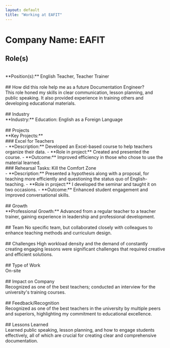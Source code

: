 ```yaml
---
layout: default
title: "Working at EAFIT"
---
```


# Company Name: EAFIT

## Role(s)
<br>
**Position(s):** English Teacher, Teacher Trainer
<br>
<br>
## How did this role help me as a future Documentation Engineer?
<br>
This role honed my skills in clear communication, lesson planning, and public speaking. It also provided experience in training others and developing educational materials.
<br>
<br>
## Industry
<br>
**Industry:** Education: English as a Foreign Language
<br>
<br>
## Projects
<br>
**Key Projects:**
<br>
### Excel for Teachers
<br>
- **Description:** Developed an Excel-based course to help teachers organize their data.
- **Role in project:** Created and presented the course. 
- **Outcome:** Improved efficiency in those who chose to use the material learned.
<br>
### Rehearsal Tasks: Kill the Comfort Zone
<br>
- **Description:** Presented a hypothesis along with a proposal, for teaching more efficiently and questioning the status quo of English-teaching.
- **Role in project:** I developed the seminar and taught it on two occasions. 
- **Outcome:** Enhanced student engagement and improved conversational skills.
<br>
<br>
## Growth
<br>
**Professional Growth:**  
Advanced from a regular teacher to a teacher trainer, gaining experience in leadership and professional development.
<br>
<br>
## Team
No specific team, but collaborated closely with colleagues to enhance teaching methods and curriculum design.
<br>
<br>
## Challenges
High workload density and the demand of constantly creating engaging lessons were significant challenges that required creative and efficient solutions.
<br>
<br>
## Type of Work
<br>
On-site
<br>
<br>
## Impact on Company
<br>
Recognized as one of the best teachers; conducted an interview for the university's training courses.
<br>
<br>
## Feedback/Recognition
<br>
Recognized as one of the best teachers in the university by multiple peers and superiors, highlighting my commitment to educational excellence.
<br>
<br>
## Lessons Learned
<br>
Learned public speaking, lesson planning, and how to engage students effectively, all of which are crucial for creating clear and comprehensive documentation.
